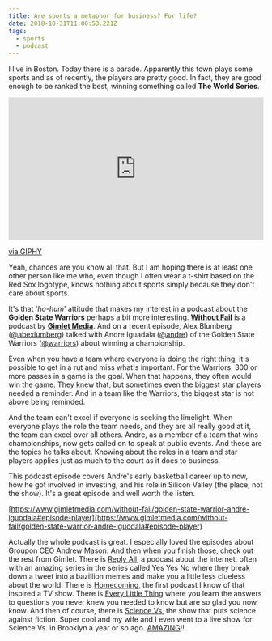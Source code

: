 ```yaml
---
title: Are sports a metaphor for business? For life?
date: 2018-10-31T11:00:53.221Z
tags:
  - sports
  - podcast
---
```

I live in Boston. Today there is a parade. Apparently this town plays some sports and as of recently, the players are pretty good. In fact, they are good enough to be ranked the best, winning something called **The World Series**. 

<div style="width:100%;height:0;padding-bottom:56%;position:relative;"><iframe src="https://giphy.com/embed/1xkNbECNBlrJ8FsRxn" width="100%" height="100%" style="position:absolute" frameBorder="0" class="giphy-embed" allowFullScreen></iframe></div><p><a href="https://giphy.com/gifs/mlb-world-series-2018-1xkNbECNBlrJ8FsRxn">via GIPHY</a></p>

Yeah, chances are you know all that. But I am hoping there is at least one other person like me who, even though I often wear a t-shirt based on the Red Sox logotype, knows nothing about sports simply because they don't care about sports. 

It's that '*ho-hum*' attitude that makes my interest in a podcast about the **Golden State Warriors** perhaps a bit more interesting. **[Without Fail](//www.gimletmedia.com/without-fail/golden-state-warrior-andre-iguodala)** is a podcast by **[Gimlet Media](https://www.gimletmedia.com/)**. And on a recent episode, Alex Blumberg ([@abexlumberg](//twitter.com/abexlumberg)) talked with Andre Iguadala ([@andre](//twitter.com/andre)) of the Golden State Warriors ([@warriors](//twitter.com/warriors)) about winning a championship. 

Even when you have a team where everyone is doing the right thing, it's possible to get in a rut and miss what's important. For the Warriors, 300 or more passes in a game is the goal. When that happens, they often would win the game. They knew that, but sometimes even the biggest star players needed a reminder. And in a team like the Warriors, the biggest star is not above being reminded. 

And the team can't excel if everyone is seeking the limelight. When everyone plays the role the team needs, and they are all really good at it, the team can excel over all others. Andre, as a member of a team that wins championships, now gets called on to speak at public events. And these are the topics he talks about. Knowing about the roles in a team and star players applies just as much to the court as it does to business. 

This podcast episode covers Andre's early basketball career up to now, how he got involved in investing, and his role in Silicon Valley (the place, not the show). It's a great episode and well worth the listen. 

[https://www.gimletmedia.com/without-fail/golden-state-warrior-andre-iguodala#episode-player](https://www.gimletmedia.com/without-fail/golden-state-warrior-andre-iguodala#episode-player)

Actually the whole podcast is great. I especially loved the episodes about Groupon CEO Andrew Mason. And then when you finish those, check out the rest from Gimlet. There is [Reply All](https://www.gimletmedia.com/reply-all), a podcast about the internet, often with an amazing series in the series called Yes Yes No where they break down a tweet into a bazillion memes and make you a little less clueless about the world. There is [Homecoming](https://www.gimletmedia.com/homecoming), the first podcast I know of that inspired a TV show. There is [Every Little Thing](https://www.gimletmedia.com/every-little-thing/do-you-need-to-warm-up-your-car-plus-a-teeny-glorious-car-hack#episode-player) where you learn the answers to questions you never knew you needed to know but are so glad you now know. And then of course, there is [Science Vs](https://www.gimletmedia.com/science-vs), the show that puts science against fiction. Super cool and my wife and I even went to a live show for Science Vs. in Brooklyn a year or so ago. [AMAZING](https://bigthink.com/culture-religion/stephen-king-advice-stop-saying-amazing)!!
